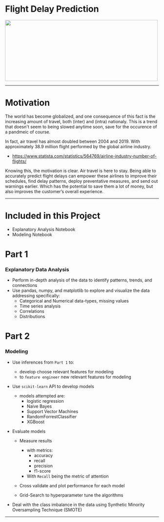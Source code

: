 # Flight Delay Prediction

<img src="https://images.unsplash.com/photo-1436491865332-7a61a109cc05?ixid=MXwxMjA3fDB8MHxwaG90by1wYWdlfHx8fGVufDB8fHw%3D&ixlib=rb-1.2.1&auto=format&fit=crop&w=1053&q=80" height=200 width=500 class="center">

---
# Motivation

The world has become globalized, and one consequence of this fact is the increasing amount of travel, both (inter) and (intra) nationaly. This is a trend that doesn't seem to being slowed anytime soon, save for the occurence of a pandmeic of course. 

In fact, air travel has almost doubled between 2004 and 2019. With approximately 38.9 million flight performed by the global airline industry. 
- https://www.statista.com/statistics/564769/airline-industry-number-of-flights/

Knowing this, the motivation is clear. Air travel is here to stay. Being able to accurately predict flight delays can empower these airlines to improve their schedules, find delay patterns, deploy preventative measures, and send out warnings earlier. Which has the potential to save them a lot of money, but also improves the customer’s overall experience. 

---

# Included in this Project
- Explanatory Analysis Notebook
- Modeling Notebook

# Part 1
### Explanatory Data Analysis
- Perform in-depth analysis of the data to identify patterns, trends, and connections
- Use pandas, numpy, and matplotlib to explore and visualize the data addressing specifically:
    - Categorical and Numerical data-types, missing values
    - Time series analysis
    - Correlations
    - Distributions
# Part 2
### Modeling
- Use inferences from `Part 1` to:
    - develop choose relevant features for modeling
    - to `feature engineer` new relevant features for modeling
- Use `scikit-learn` API to develop models
    - models attempted are:
        - logistic regression
        - Naive Bayes
        - Support Vector Machines
        - RandomForrestClassifier
        - XGBoost
- Evaluate models
    - Measure results 
        - with metrics:
            - accuracy
            - recall
            - precision
            - f1-score
        - With `Recall` being the metric of attention

    - Cross validate and plot performance for each model 
    - Grid-Search to hyperparameter tune the algorithms

- Deal with the class imbalance in the data using Synthetic Minority Oversampling Technique (SMOTE)
---